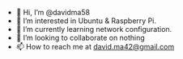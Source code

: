 - 👋 Hi, I’m @davidma58
- 👀 I’m interested in Ubuntu & Raspberry Pi.
- 🌱 I’m currently learning network configuration.
- 💞️ I’m looking to collaborate on nothing
- 📫 How to reach me at david.ma42@gmail.com

<!---
davidma58/davidma58 is a learner on  special app. repository because its `README.md` (this file) appears on your GitHub profile.
You can click the Preview link to take a look at your changes.
--->
